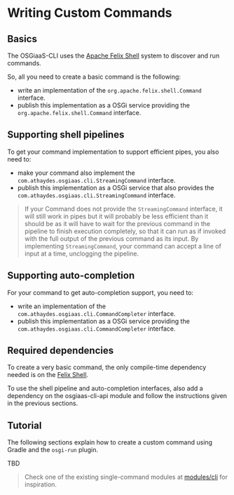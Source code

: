 # Writing Custom Commands

## Basics

The OSGiaaS-CLI uses the [Apache Felix Shell](http://felix.apache.org/documentation/subprojects/apache-felix-shell.html)
system to discover and run commands.

So, all you need to create a basic command is the following:

* write an implementation of the `org.apache.felix.shell.Command` interface.
* publish this implementation as a OSGi service providing the `org.apache.felix.shell.Command` interface.

## Supporting shell pipelines

To get your command implementation to support efficient pipes, you also need to:

* make your command also implement the `com.athaydes.osgiaas.cli.StreamingCommand` interface.
* publish this implementation as a OSGi service that also provides the `com.athaydes.osgiaas.cli.StreamingCommand`
  interface.

> If your Command does not provide the `StreamingCommand` interface, it will still work in pipes but it will probably
  be less efficient than it should be as it will have to wait for the previous command in the pipeline to finish execution
  completely, so that it can run as if invoked with the full output of the previous command as its input.
  By implementing `StreamingCommand`, your command can accept a line of input at a time, unclogging the pipeline.

## Supporting auto-completion

For your command to get auto-completion support, you need to:

* write an implementation of the `com.athaydes.osgiaas.cli.CommandCompleter` interface.
* publish this implementation as a OSGi service providing the `com.athaydes.osgiaas.cli.CommandCompleter` interface.

## Required dependencies

To create a very basic command, the only compile-time dependency needed is on the
[Felix Shell](http://search.maven.org/#search%7Cga%7C1%7Ca%3A%22org.apache.felix.shell%22).

To use the shell pipeline and auto-completion interfaces, also add a dependency on the osgiaas-cli-api module
and follow the instructions given in the previous sections.

## Tutorial

The following sections explain how to create a custom command using Gradle and the `osgi-run` plugin.

TBD

> Check one of the existing single-command modules at [modules/cli](../../modules/cli) for inspiration.

